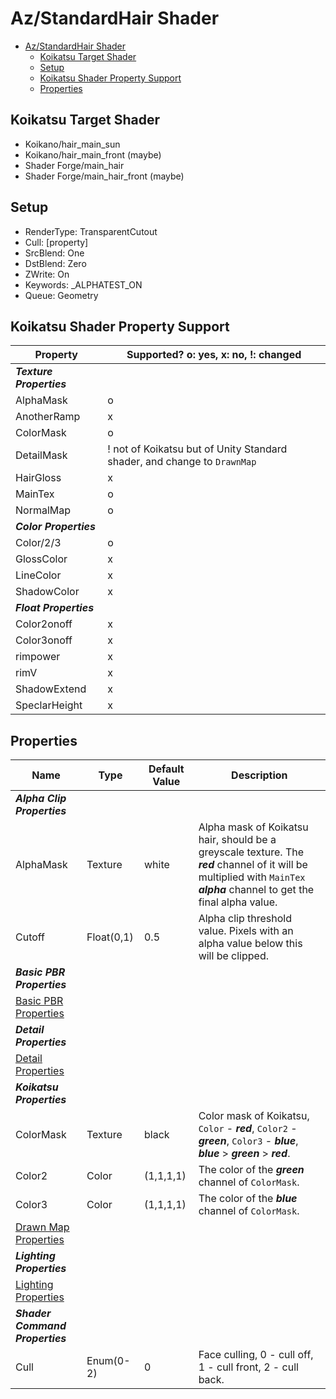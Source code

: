 # Az/StandardHair Shader

- [Az/StandardHair Shader](#azstandardhair-shader)
  - [Koikatsu Target Shader](#koikatsu-target-shader)
  - [Setup](#setup)
  - [Koikatsu Shader Property Support](#koikatsu-shader-property-support)
  - [Properties](#properties)

## Koikatsu Target Shader
- Koikano/hair_main_sun
- Koikano/hair_main_front (maybe)
- Shader Forge/main_hair
- Shader Forge/main_hair_front (maybe)

## Setup
- RenderType: TransparentCutout
- Cull: [property]
- SrcBlend: One
- DstBlend: Zero
- ZWrite: On
- Keywords: _ALPHATEST_ON
- Queue: Geometry

## Koikatsu Shader Property Support
| Property                 | Supported? o: yes, x: no, !: changed                                     |
| ------------------------ | ------------------------------------------------------------------------ |
| ***Texture Properties*** |                                                                          |
| AlphaMask                | o                                                                        |
| AnotherRamp              | x                                                                        |
| ColorMask                | o                                                                        |
| DetailMask               | ! not of Koikatsu but of Unity Standard shader, and change to `DrawnMap` |
| HairGloss                | x                                                                        |
| MainTex                  | o                                                                        |
| NormalMap                | o                                                                        |
| ***Color Properties***   |                                                                          |
| Color/2/3                | o                                                                        |
| GlossColor               | x                                                                        |
| LineColor                | x                                                                        |
| ShadowColor              | x                                                                        |
| ***Float Properties***   |                                                                          |
| Color2onoff              | x                                                                        |
| Color3onoff              | x                                                                        |
| rimpower                 | x                                                                        |
| rimV                     | x                                                                        |
| ShadowExtend             | x                                                                        |
| SpeclarHeight            | x                                                                        |

## Properties
| Name                                            | Type       | Default Value | Description                                                                                                                                                                 |
| ----------------------------------------------- | ---------- | ------------- | --------------------------------------------------------------------------------------------------------------------------------------------------------------------------- |
| ***Alpha Clip Properties***                     |            |               |                                                                                                                                                                             |
| AlphaMask                                       | Texture    | white         | Alpha mask of Koikatsu hair, should be a greyscale texture. The ***red*** channel of it will be multiplied with `MainTex` ***alpha*** channel to get the final alpha value. |
| Cutoff                                          | Float(0,1) | 0.5           | Alpha clip threshold value. Pixels with an alpha value below this will be clipped.                                                                                          |
| ***Basic PBR Properties***                      |            |               |                                                                                                                                                                             |
| [Basic PBR Properties](basic_pbr_properties.md) |            |               |                                                                                                                                                                             |
| ***Detail Properties***                         |            |               |                                                                                                                                                                             |
| [Detail Properties](detail_properties.md)       |            |               |                                                                                                                                                                             |
| ***Koikatsu Properties***                       |            |               |                                                                                                                                                                             |
| ColorMask                                       | Texture    | black         | Color mask of Koikatsu, `Color` - ***red***, `Color2` - ***green***, `Color3` - ***blue***, ***blue*** > ***green*** > ***red***.                                           |
| Color2                                          | Color      | (1,1,1,1)     | The color of the ***green*** channel of `ColorMask`.                                                                                                                        |
| Color3                                          | Color      | (1,1,1,1)     | The color of the ***blue*** channel of `ColorMask`.                                                                                                                         |
| [Drawn Map Properties](drawn_map_properties.md) |            |               |                                                                                                                                                                             |
| ***Lighting Properties***                       |            |               |                                                                                                                                                                             |
| [Lighting Properties](lighting_properties.md)   |            |               |                                                                                                                                                                             |
| ***Shader Command Properties***                 |            |               |                                                                                                                                                                             |
| Cull                                            | Enum(0-2)  | 0             | Face culling, 0 - cull off, 1 - cull front, 2 - cull back.                                                                                                                  |